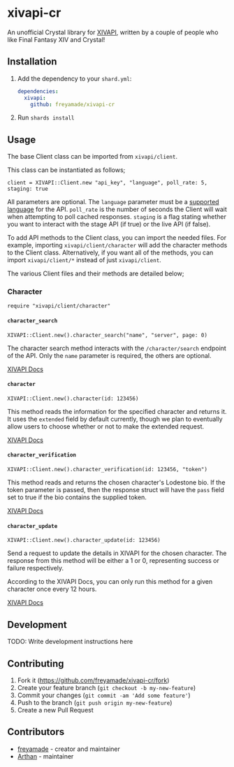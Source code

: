 # xivapi-cr

An unofficial Crystal library for [XIVAPI](https;//xivapi.com), written by a couple of people who like Final Fantasy XIV and Crystal!

## Installation

1. Add the dependency to your `shard.yml`:

   ```yaml
   dependencies:
     xivapi:
       github: freyamade/xivapi-cr
   ```

2. Run `shards install`

## Usage
The base Client class can be imported from `xivapi/client`.

This class can be instantiated as follows;

```crystal
client = XIVAPI::Client.new "api_key", "language", poll_rate: 5, staging: true
```

All parameters are optional. The `language` parameter must be a [supported language](https://xivapi.com/docs/Common-Features#language) for the API. `poll_rate` is the number of seconds the Client will wait when attempting to poll cached responses. `staging` is a flag stating whether you want to interact with the stage API (if true) or the live API (if false).

To add API methods to the Client class, you can import the needed files. For example, importing `xivapi/client/character` will add the character methods to the Client class. Alternatively, if you want all of the methods, you can import `xivapi/client/*` instead of just `xivapi/client`.

The various Client files and their methods are detailed below;

### Character
```crystal
require "xivapi/client/character"
```

#### `character_search`
```crystal
XIVAPI::Client.new().character_search("name", "server", page: 0)
```
The character search method interacts with the `/character/search` endpoint of the API. Only the `name` parameter is required, the others are optional.

[XIVAPI Docs](https://xivapi.com/docs/Character#search)

#### `character`
```crystal
XIVAPI::Client.new().character(id: 123456)
```
This method reads the information for the specified character and returns it.
It uses the `extended` field by default currently, though we plan to eventually allow users to choose whether or not to make the extended request.

[XIVAPI Docs](https://xivapi.com/docs/Character#character)

#### `character_verification`
```crystal
XIVAPI::Client.new().character_verification(id: 123456, "token")
```
This method reads and returns the chosen character's Lodestone bio.
If the token parameter is passed, then the response struct will have the `pass` field set to true if the bio contains the supplied token.

[XIVAPI Docs](https://xivapi.com/docs/Character#verification)

#### `character_update`
```crystal
XIVAPI::Client.new().character_update(id: 123456)
```
Send a request to update the details in XIVAPI for the chosen character.
The response from this method will be either a 1 or 0, representing success or failure respectively.

According to the XIVAPI Docs, you can only run this method for a given character once every 12 hours.

[XIVAPI Docs](https://xivapi.com/docs/Character#update)

## Development

TODO: Write development instructions here

## Contributing

1. Fork it (<https://github.com/freyamade/xivapi-cr/fork>)
2. Create your feature branch (`git checkout -b my-new-feature`)
3. Commit your changes (`git commit -am 'Add some feature'`)
4. Push to the branch (`git push origin my-new-feature`)
5. Create a new Pull Request

## Contributors

- [freyamade](https://github.com/freyamade) - creator and maintainer
- [Arthan](https://github.com/ArthanJans) - maintainer

